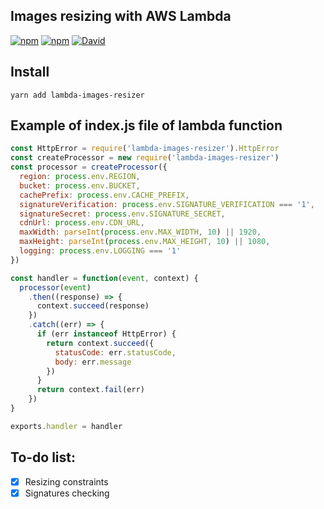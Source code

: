 Images resizing with AWS Lambda
---
[![npm](https://img.shields.io/npm/v/lambda-images-resizer.svg)]()
[![npm](https://img.shields.io/npm/l/lambda-images-resizer.svg)]()
[![David](https://img.shields.io/david/rentberry/lambda-images-resizer.svg)]()

## Install
```
yarn add lambda-images-resizer
```

## Example of  index.js file of lambda function
```js
const HttpError = require('lambda-images-resizer').HttpError
const createProcessor = new require('lambda-images-resizer')
const processor = createProcessor({
  region: process.env.REGION,
  bucket: process.env.BUCKET,
  cachePrefix: process.env.CACHE_PREFIX,
  signatureVerification: process.env.SIGNATURE_VERIFICATION === '1',
  signatureSecret: process.env.SIGNATURE_SECRET,
  cdnUrl: process.env.CDN_URL,
  maxWidth: parseInt(process.env.MAX_WIDTH, 10) || 1920,
  maxHeight: parseInt(process.env.MAX_HEIGHT, 10) || 1080,
  logging: process.env.LOGGING === '1'
})

const handler = function(event, context) {
  processor(event)
    .then((response) => {
      context.succeed(response)
    })
    .catch((err) => {
      if (err instanceof HttpError) {
        return context.succeed({
          statusCode: err.statusCode,
          body: err.message
        })
      }
      return context.fail(err)
    })
}

exports.handler = handler

```

## To-do list:
- [x] Resizing constraints
- [x] Signatures checking
